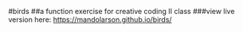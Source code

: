 #birds
##a function exercise for creative coding II class
###view live version here: https://mandolarson.github.io/birds/
